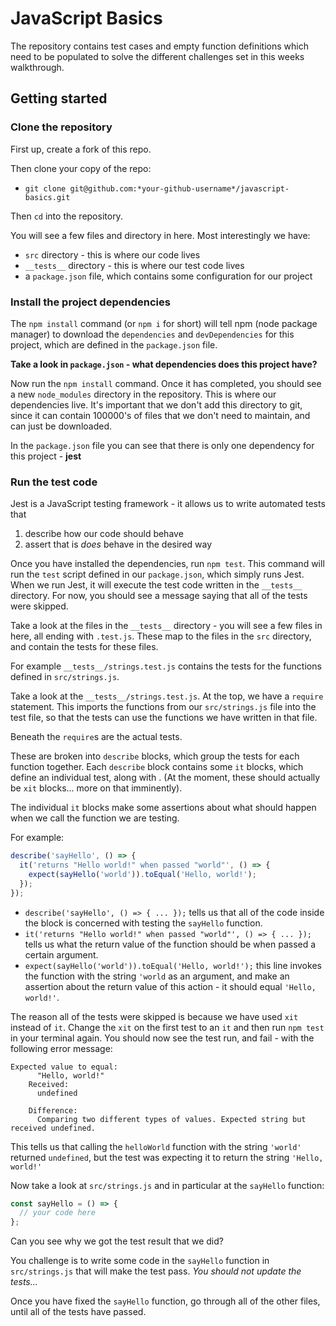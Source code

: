 # JavaScript Basics

The repository contains test cases and empty function definitions which need to be populated to solve the different challenges set in this weeks walkthrough.

## Getting started

### Clone the repository

First up, create a fork of this repo.

Then clone your copy of the repo:

- `git clone git@github.com:*your-github-username*/javascript-basics.git`

Then `cd` into the repository.

You will see a few files and directory in here. Most interestingly we have:

- `src` directory - this is where our code lives
- `__tests__` directory - this is where our test code lives
- a `package.json` file, which contains some configuration for our project

### Install the project dependencies

The `npm install` command (or `npm i` for short) will tell npm (node package manager) to download the `dependencies` and `devDependencies` for this project, which are defined in the `package.json` file.

**Take a look in `package.json` - what dependencies does this project have?**

Now run the `npm install` command. Once it has completed, you should see a new `node_modules` directory in the repository. This is where our dependencies live. It's important that we don't add this directory to git, since it can contain 100000's of files that we don't need to maintain, and can just be downloaded.

In the `package.json` file you can see that there is only one dependency for this project - **jest**

### Run the test code

Jest is a JavaScript testing framework - it allows us to write automated tests that

1. describe how our code should behave
2. assert that is _does_ behave in the desired way

Once you have installed the dependencies, run `npm test`. This command will run the `test` script defined in our `package.json`, which simply runs Jest. When we run Jest, it will execute the test code written in the `__tests__` directory. For now, you should see a message saying that all of the tests were skipped.

Take a look at the files in the `__tests__` directory - you will see a few files in here, all ending with `.test.js`. These map to the files in the `src` directory, and contain the tests for these files.

For example `__tests__/strings.test.js` contains the tests for the functions defined in `src/strings.js`.

Take a look at the `__tests__/strings.test.js`. At the top, we have a `require` statement. This imports the functions from our `src/strings.js` file into the test file, so that the tests can use the functions we have written in that file.

Beneath the `require`s are the actual tests.

These are broken into `describe` blocks, which group the tests for each function together. Each `describe` block contains some `it` blocks, which define an individual test, along with . (At the moment, these should actually be `xit` blocks... more on that imminently).

The individual `it` blocks make some assertions about what should happen when we call the function we are testing.

For example:

```js
describe('sayHello', () => {
  it('returns "Hello world!" when passed "world"', () => {
    expect(sayHello('world')).toEqual('Hello, world!');
  });
});
```

- `describe('sayHello', () => { ... });` tells us that all of the code inside the block is concerned with testing the `sayHello` function.
- `it('returns "Hello world!" when passed "world"', () => { ... });` tells us what the return value of the function should be when passed a certain argument.
- `expect(sayHello('world')).toEqual('Hello, world!');` this line invokes the function with the string `'world` as an argument, and make an assertion about the return value of this action - it should equal `'Hello, world!'`.

The reason all of the tests were skipped is because we have used `xit` instead of `it`. Change the `xit` on the first test to an `it` and then run `npm test` in your terminal again. You should now see the test run, and fail - with the following error message:

```
Expected value to equal:
      "Hello, world!"
    Received:
      undefined

    Difference:
      Comparing two different types of values. Expected string but received undefined.
```

This tells us that calling the `helloWorld` function with the string `'world'` returned `undefined`, but the test was expecting it to return the string `'Hello, world!'`

Now take a look at `src/strings.js` and in particular at the `sayHello` function:

```js
const sayHello = () => {
  // your code here
};
```

Can you see why we got the test result that we did?

You challenge is to write some code in the `sayHello` function in `src/strings.js` that will make the test pass. _You should not update the tests..._

Once you have fixed the `sayHello` function, go through all of the other files, until all of the tests have passed.
